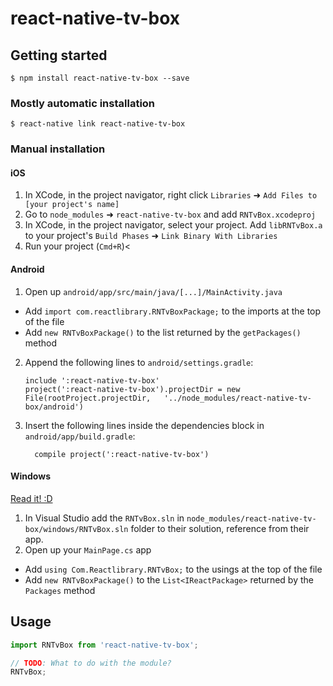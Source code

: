 
# react-native-tv-box

## Getting started

`$ npm install react-native-tv-box --save`

### Mostly automatic installation

`$ react-native link react-native-tv-box`

### Manual installation


#### iOS

1. In XCode, in the project navigator, right click `Libraries` ➜ `Add Files to [your project's name]`
2. Go to `node_modules` ➜ `react-native-tv-box` and add `RNTvBox.xcodeproj`
3. In XCode, in the project navigator, select your project. Add `libRNTvBox.a` to your project's `Build Phases` ➜ `Link Binary With Libraries`
4. Run your project (`Cmd+R`)<

#### Android

1. Open up `android/app/src/main/java/[...]/MainActivity.java`
  - Add `import com.reactlibrary.RNTvBoxPackage;` to the imports at the top of the file
  - Add `new RNTvBoxPackage()` to the list returned by the `getPackages()` method
2. Append the following lines to `android/settings.gradle`:
  	```
  	include ':react-native-tv-box'
  	project(':react-native-tv-box').projectDir = new File(rootProject.projectDir, 	'../node_modules/react-native-tv-box/android')
  	```
3. Insert the following lines inside the dependencies block in `android/app/build.gradle`:
  	```
      compile project(':react-native-tv-box')
  	```

#### Windows
[Read it! :D](https://github.com/ReactWindows/react-native)

1. In Visual Studio add the `RNTvBox.sln` in `node_modules/react-native-tv-box/windows/RNTvBox.sln` folder to their solution, reference from their app.
2. Open up your `MainPage.cs` app
  - Add `using Com.Reactlibrary.RNTvBox;` to the usings at the top of the file
  - Add `new RNTvBoxPackage()` to the `List<IReactPackage>` returned by the `Packages` method


## Usage
```javascript
import RNTvBox from 'react-native-tv-box';

// TODO: What to do with the module?
RNTvBox;
```
  